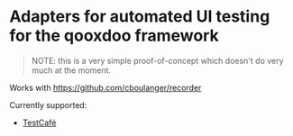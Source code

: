 # Adapters for automated UI testing for the qooxdoo framework 

> NOTE: this is a very simple proof-of-concept which doesn't do very much at the moment.
 
Works with https://github.com/cboulanger/recorder 

Currently supported:
  - [TestCafé](https://devexpress.github.io/testcafe/documentation/test-api/) 

